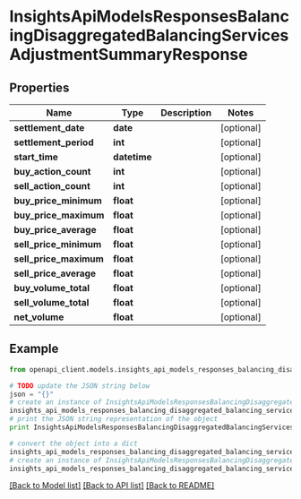 # InsightsApiModelsResponsesBalancingDisaggregatedBalancingServicesAdjustmentSummaryResponse


## Properties
Name | Type | Description | Notes
------------ | ------------- | ------------- | -------------
**settlement_date** | **date** |  | [optional] 
**settlement_period** | **int** |  | [optional] 
**start_time** | **datetime** |  | [optional] 
**buy_action_count** | **int** |  | [optional] 
**sell_action_count** | **int** |  | [optional] 
**buy_price_minimum** | **float** |  | [optional] 
**buy_price_maximum** | **float** |  | [optional] 
**buy_price_average** | **float** |  | [optional] 
**sell_price_minimum** | **float** |  | [optional] 
**sell_price_maximum** | **float** |  | [optional] 
**sell_price_average** | **float** |  | [optional] 
**buy_volume_total** | **float** |  | [optional] 
**sell_volume_total** | **float** |  | [optional] 
**net_volume** | **float** |  | [optional] 

## Example

```python
from openapi_client.models.insights_api_models_responses_balancing_disaggregated_balancing_services_adjustment_summary_response import InsightsApiModelsResponsesBalancingDisaggregatedBalancingServicesAdjustmentSummaryResponse

# TODO update the JSON string below
json = "{}"
# create an instance of InsightsApiModelsResponsesBalancingDisaggregatedBalancingServicesAdjustmentSummaryResponse from a JSON string
insights_api_models_responses_balancing_disaggregated_balancing_services_adjustment_summary_response_instance = InsightsApiModelsResponsesBalancingDisaggregatedBalancingServicesAdjustmentSummaryResponse.from_json(json)
# print the JSON string representation of the object
print InsightsApiModelsResponsesBalancingDisaggregatedBalancingServicesAdjustmentSummaryResponse.to_json()

# convert the object into a dict
insights_api_models_responses_balancing_disaggregated_balancing_services_adjustment_summary_response_dict = insights_api_models_responses_balancing_disaggregated_balancing_services_adjustment_summary_response_instance.to_dict()
# create an instance of InsightsApiModelsResponsesBalancingDisaggregatedBalancingServicesAdjustmentSummaryResponse from a dict
insights_api_models_responses_balancing_disaggregated_balancing_services_adjustment_summary_response_form_dict = insights_api_models_responses_balancing_disaggregated_balancing_services_adjustment_summary_response.from_dict(insights_api_models_responses_balancing_disaggregated_balancing_services_adjustment_summary_response_dict)
```
[[Back to Model list]](../README.md#documentation-for-models) [[Back to API list]](../README.md#documentation-for-api-endpoints) [[Back to README]](../README.md)


